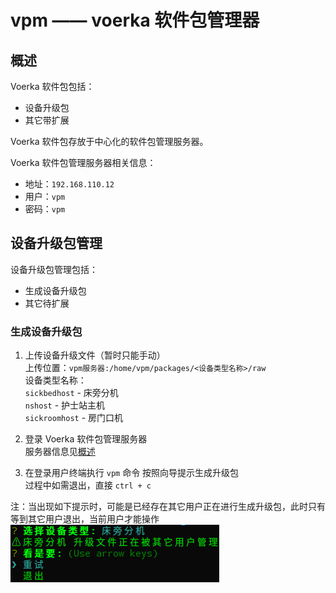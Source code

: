 # vpm —— voerka 软件包管理器

## 概述

Voerka 软件包包括：
- 设备升级包
- 其它带扩展

Voerka 软件包存放于中心化的软件包管理服务器。

Voerka 软件包管理服务器相关信息：
- 地址：`192.168.110.12`
- 用户：`vpm`
- 密码：`vpm`

## 设备升级包管理

设备升级包管理包括：
- 生成设备升级包
- 其它待扩展

### 生成设备升级包

1. 上传设备升级文件（暂时只能手动）  
   上传位置：`vpm服务器:/home/vpm/packages/<设备类型名称>/raw`  
   设备类型名称：  
   `sickbedhost` - 床旁分机  
   `nshost` - 护士站主机  
   `sickroomhost` - 房门口机  

2. 登录 Voerka 软件包管理服务器  
   服务器信息见[概述](#概述)

3. 在登录用户终端执行 `vpm` 命令
   按照向导提示生成升级包  
   过程中如需退出，直接 `ctrl + c`  

注：当出现如下提示时，可能是已经存在其它用户正在进行生成升级包，此时只有等到其它用户退出，当前用户才能操作  
![](./assert/other_user_is_on_process.png)
